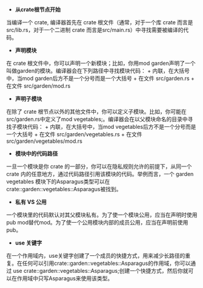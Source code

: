 + **从crate根节点开始**
  
当编译一个 crate, 编译器首先在 crate 根文件（通常，对于一个库 crate 而言是src/lib.rs，对于一个二进制 crate 而言是src/main.rs）中寻找需要被编译的代码。

+ **声明模块**

在 crate 根文件中，你可以声明一个新模块；比如，你用mod garden声明了一个叫做garden的模块。编译器会在下列路径中寻找模块代码：
    + 内联，在大括号中，当mod garden后方不是一个分号而是一个大括号
    + 在文件 src/garden.rs
    + 在文件 src/garden/mod.rs

+ **声明子模块**

在除了 crate 根节点以外的其他文件中，你可以定义子模块。比如，你可能在src/garden.rs中定义了mod vegetables;。编译器会在以父模块命名的目录中寻找子模块代码：
    + 内联，在大括号中，当mod vegetables后方不是一个分号而是一个大括号
    + 在文件 src/garden/vegetables.rs
    + 在文件 src/garden/vegetables/mod.rs

+ **模块中的代码路径**

一旦一个模块是你 crate 的一部分，你可以在隐私规则允许的前提下，从同一个 crate 内的任意地方，通过代码路径引用该模块的代码。举例而言，一个 garden vegetables 模块下的Asparagus类型可以在crate::garden::vegetables::Asparagus被找到。

+ **私有 VS 公用**

 一个模块里的代码默认对其父模块私有。为了使一个模块公用，应当在声明时使用pub mod替代mod。为了使一个公用模块内部的成员公用，应当在声明前使用pub。
 
 + **use 关键字**

 在一个作用域内，use关键字创建了一个成员的快捷方式，用来减少长路径的重复。在任何可以引用crate::garden::vegetables::Asparagus的作用域，你可以通过 use crate::garden::vegetables::Asparagus;创建一个快捷方式，然后你就可以在作用域中只写Asparagus来使用该类型。
